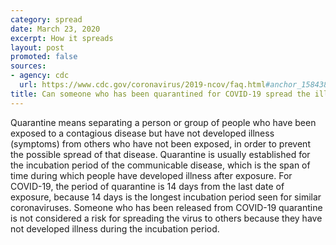 ```yaml
---
category: spread
date: March 23, 2020
excerpt: How it spreads
layout: post
promoted: false
sources:
- agency: cdc
  url: https://www.cdc.gov/coronavirus/2019-ncov/faq.html#anchor_1584386553767
title: Can someone who has been quarantined for COVID-19 spread the illness to others?
---
```


Quarantine means separating a person or group of people who have been exposed to a contagious disease but have not developed illness (symptoms) from others who have not been exposed, in order to prevent the possible spread of that disease. Quarantine is usually established for the incubation period of the communicable disease, which is the span of time during which people have developed illness after exposure. For COVID-19, the period of quarantine is 14 days from the last date of exposure, because 14 days is the longest incubation period seen for similar coronaviruses. Someone who has been released from COVID-19 quarantine is not considered a risk for spreading the virus to others because they have not developed illness during the incubation period.